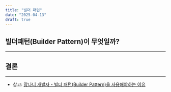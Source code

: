 ```yaml
---
title: "빌더 패턴"
date: "2025-04-13"
draft: true
---
```


## 빌더패턴(Builder Pattern)이 무엇일까?

---

## 결론

---

- 참고: [망나니 개발자 - 빌더 패턴(Builder Pattern)을 사용해야하는 이유](https://mangkyu.tistory.com/163)
